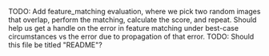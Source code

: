 TODO: Add feature_matching evaluation, where we pick two random images that
        overlap, perform the matching, calculate the score, and repeat.
        Should help us get a handle on the error in feature matching under
        best-case circumstances vs the error due to propagation of that error.
TODO: Should this file be titled "README"?